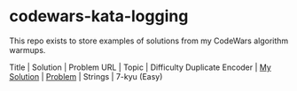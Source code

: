 # codewars-kata-logging
This repo exists to store examples of solutions from my CodeWars algorithm warmups.

Title | Solution | Problem URL | Topic | Difficulty
Duplicate Encoder | [My Solution](https://github.com/StephenTanksley/codewars-kata-logging/blob/main/7_kyu/duplicate_encoder.py) | [Problem](https://www.codewars.com/kata/54b42f9314d9229fd6000d9c/solutions/python) | Strings | 7-kyu (Easy)
